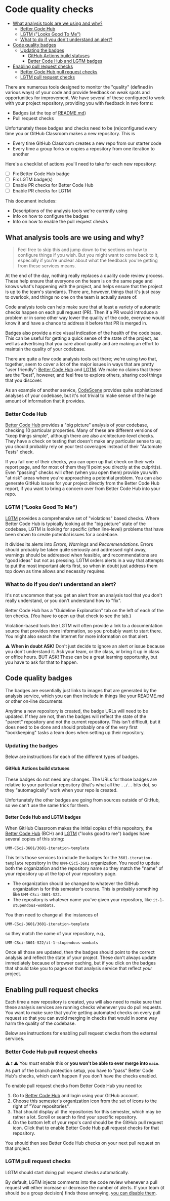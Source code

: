 # Code quality checks <!-- omit in toc -->

- [What analysis tools are we using and why?](#what-analysis-tools-are-we-using-and-why)
  - [Better Code Hub](#better-code-hub)
  - [LGTM ("Looks Good To Me")](#lgtm-looks-good-to-me)
  - [What to do if you don't understand an alert?](#what-to-do-if-you-dont-understand-an-alert)
- [Code quality badges](#code-quality-badges)
  - [Updating the badges](#updating-the-badges)
    - [GitHub Actions build statuses](#github-actions-build-statuses)
    - [Better Code Hub and LGTM badges](#better-code-hub-and-lgtm-badges)
- [Enabling pull request checks](#enabling-pull-request-checks)
  - [Better Code Hub pull request checks](#better-code-hub-pull-request-checks)
  - [LGTM pull request checks](#lgtm-pull-request-checks)

There are numerous tools designed to monitor the "quality" (defined
in various ways) of your code and provide feedback on weak spots and
opportunities for improvement. We have several of these configured to work
with your project repository, providing you with feedback in two forms:

- Badges (at the top of [README.md](README.md))
- Pull request checks

Unfortunately these badges and checks need to be (re)configured
every time you or GitHub Classroom makes a new repository. This is

- Every time GitHub Classroom creates a new repo from our starter code
- Every time a group forks or copies a repository from one iteration to another

Here's a checklist of actions you'll need to take for each
new repository:

- [ ] Fix Better Code Hub badge
- [ ] Fix LGTM badge(s)
- [ ] Enable PR checks for Better Code Hub
- [ ] Enable PR checks for LGTM

This document includes:

- Descriptions of the analysis tools we're currently using
- Info on how to configure the badges
- Info on how to enable the pull request checks

## What analysis tools are we using and why?

> Feel free to skip this and jump down to the sections on how to
> configure things if you wish. But you might want to come back to
> it, especially if you're unclear about what the feedback
> you're getting from these services means.

At the end of the day, nothing really replaces a quality code review
process. These help ensure that everyone on the team is on the same
page and knows what's happening with the project, and helps ensure that
the project is up to the team's standards. There are, however, things
that it's just easy to overlook, and things no one on the team is
actually aware of.

Code analysis tools can help make sure that at least a variety of
automatic checks happen on each pull request (PR). Then if a PR would
introduce a problem or in some other way lower the quality of the
code, everyone would know it and have a chance to address it before
that PR is merged in.

Badges also provide a nice visual indication of the health of the code
base. This can be useful for getting a quick sense of the state of the
project, as well as advertising that you care about quality and are
making an effort to maintain the quality of your codebase.

There are quite a few code analysis tools out there; we're using two
that, together, seem to cover a lot of the major issues in ways that
are pretty "user friendly": [Better Code Hub](https://bettercodehub.com/) and [LGTM](https://lgtm.com/). We make no
claims that these are the "best", however, and feel free to
explore others, sharing cool things that you discover.

As an example of another service, [CodeScene](https://codescene.io/)
provides quite sophisticated analyses of your codebase, but it's not
trivial to make sense of the huge amount of information
that it provides.

### Better Code Hub

[Better Code Hub](https://bettercodehub.com/) provides a "big picture" analysis of your codebase,
checking 10 particular properties. Many of these are different versions
of "keep things simple", although there are also architecture-level
checks. They have a check on testing that doesn't make any particular
sense to us; you should probably rely on your test coverages instead
of their "Automate Tests" check.

If you fail one of their checks, you can open up that check on their web
report page, and for most of them they'll point you directly at the
culprit(s). Even "passing" checks will often (when you open them) provide
you with "at risk" areas where you're approaching a potential problem.
You can also generate GitHub issues for your project directly from the
Better Code Hub report, if you want to bring a concern over from
Better Code Hub into your repo.

### LGTM ("Looks Good To Me")

[LGTM](https://lgtm.com/) provides a comprehensive set of "violations" based checks.
Where Better Code Hub is typically looking at the "big picture" state
of the codebase, LGTM is looking for specific (often line-level)
problems that have been shown to create potential issues for a
codebase.

It divides its alerts into _Errors_, _Warnings_ and _Recommendations_.
Errors should probably be taken quite seriously and addressed right away,
warnings should be addressed when feasible, and recommendations
are "good ideas" but not as pressing. LGTM orders alerts in a way
that attempts to put the most important alerts first, so when in doubt
just address them top down as time allows and necessity requires.

### What to do if you don't understand an alert?

It's not uncommon that you get an alert from an analysis tool that
you don't really understand, or you don't understand how to "fix".

Better Code Hub has a "Guideline Explanation" tab on the left of each
of the ten checks. (You have to open up that check to see the tab.)

Violation-based tools like LGTM will often provide a link to a
documentation source that provides more information, so you probably
want to start there. You might also search the Internet for more
information on that alert.

:warning: **When in doubt ASK!** Don't just decide to ignore an alert or
issue because you don't understand it. Ask your team, or the class,
or bring it up in class or office hours. BUT ASK! These can be a great
learning opportunity, but you have to ask for that to happen.

## Code quality badges

The badges are essentially just links to images that are generated
by the analysis service, which you can then include in things like
your README.md or other on-line documents.

Anytime a new repository is created, the badge
URLs will need to be updated. If they are not, then the badges
will reflect the state of the "parent" repository and not the
current repository. This isn't difficult, but it does need to be done
and should probably one of the very first "bookkeeping" tasks a team
does when setting up their repository.

### Updating the badges

Below are instructions for each of the different types of badges.

#### GitHub Actions build statuses

These badges do not need any changes. The URLs for those badges are
relative to your particular repository (that's what all the `../..` bits
do), so they "automagically" work when your repo is created.

Unfortunately the other badges are going from sources outside of GitHub,
so we can't use the same trick for them.

#### Better Code Hub and LGTM badges

When GitHub Classroom makes the initial copies of this repository, the
[Better Code Hub](https://bettercodehub.com) (BCH) and
[LGTM](https://lgtm.com) ("looks good to me") badges have several copies
of this string:

```text
UMM-CSci-3601/3601-iteration-template
```

This tells those services to include the badges for the
`3601-iteration-template` repository in the `UMM-CSci-3601` organization.
You need to update both the organization and the repository name so they match
the "name" of your repository up at the top of your repository page.

- The organization should be changed to whatever the GitHub
  organization is for this semester's course. This is probably
  something like `UMM-CSci-3601-S22`.
- The repository is whatever name you've given your repository,
  like `it-1-stupendous-wombats`.

You then need to change all the instances of

```text
UMM-CSci-3601/3601-iteration-template
```

so they match the name of your repository, e.g.,

```text
UMM-CSci-3601-S22/it-1-stupendous-wombats
```

Once all those are updated, then the badges should point to the
correct analysis and reflect the state of _your_ project. These don't
always update immediately because of browser caching, but if you click
on the badges that should take you to pages on that analysis service that
reflect _your_ project.

## Enabling pull request checks

Each time a new repository is created, you will also need to make
sure that these analysis services are running checks
whenever you do pull requests. You want to make sure that you're getting
automated checks on every pull request so that you can avoid merging
in checks that would in some way harm the quality of the codebase.

Below are instructions for enabling pull request checks from
the external services.

### Better Code Hub pull request checks

:warning: :exclamation: :warning: You _must_ enable this or
**you won't be able to ever merge
into `main`**. As part of the branch protection setup, you have to
"pass" Better Code Hub's checks, which can't happen if you don't have
the checks enabled.

To enable pull request checks from Better Code Hub you need to:

1. Go to [Better Code Hub](https://bettercodehub.com) and login using
   your GitHub account.
2. Choose this semester's organization icon from the set of icons to the
   right of "Your repositories".
3. That should display all the repositories for this semester, which may
   be rather a lot. Scroll or search to find your
   specific repository.
4. On the bottom left of your repo's card should be the GitHub pull
   request icon. Click that to enable Better Code Hub pull request checks
   for that repository.

You should then see Better Code Hub checks on your next pull request on
that project.

### LGTM pull request checks

LGTM should start doing pull request checks automatically.

By default, LGTM injects comments into the code review whenever a
pull request
will either increase or decrease the number of alerts. If your team
(it should be a group decision) finds those annoying, [you can disable
them](https://lgtm.com/help/lgtm/managing-automated-code-review#pr-comments).
